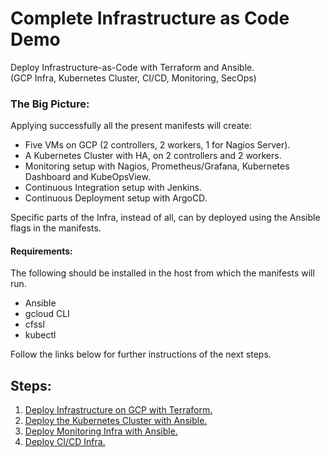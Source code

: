 # Complete Infrastructure as Code Demo

Deploy Infrastructure-as-Code with Terraform and Ansible.  
(GCP Infra, Kubernetes Cluster, CI/CD, Monitoring, SecOps)

### The Big Picture:  
Applying successfully all the present manifests will create:
- Five VMs on GCP (2 controllers, 2 workers, 1 for Nagios Server).
- A Kubernetes Cluster with HA, on 2 controllers and 2 workers.
- Monitoring setup with Nagios, Prometheus/Grafana, Kubernetes Dashboard and KubeOpsView.
- Continuous Integration setup with Jenkins.
- Continuous Deployment setup with ArgoCD.

Specific parts of the Infra, instead of all, can by deployed using the Ansible flags in the manifests.

#### Requirements:
The following should be installed in the host from which the manifests will run.
- Ansible
- gcloud CLI
- cfssl
- kubectl

Follow the links below for further instructions of the next steps.

## Steps:

01. [Deploy Infrastructure on GCP with Terraform.](https://github.com/xvag/instavote-infra/tree/main/gcp)
02. [Deploy the Kubernetes Cluster with Ansible.](https://github.com/xvag/instavote-infra/tree/main/cluster)
03. [Deploy Monitoring Infra with Ansible.](https://github.com/xvag/instavote-infra/tree/main/monitoring)
04. [Deploy CI/CD Infra.](https://github.com/xvag/instavote-infra/tree/main/cicd)

